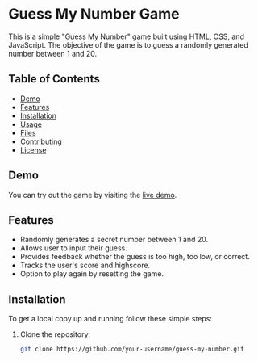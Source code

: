 # Guess My Number Game

This is a simple "Guess My Number" game built using HTML, CSS, and JavaScript. The objective of the game is to guess a randomly generated number between 1 and 20.

## Table of Contents

- [Demo](#demo)
- [Features](#features)
- [Installation](#installation)
- [Usage](#usage)
- [Files](#files)
- [Contributing](#contributing)
- [License](#license)

## Demo

You can try out the game by visiting the [live demo](#).

## Features

- Randomly generates a secret number between 1 and 20.
- Allows user to input their guess.
- Provides feedback whether the guess is too high, too low, or correct.
- Tracks the user's score and highscore.
- Option to play again by resetting the game.

## Installation

To get a local copy up and running follow these simple steps:

1. Clone the repository:
   ```bash
   git clone https://github.com/your-username/guess-my-number.git
   ```
